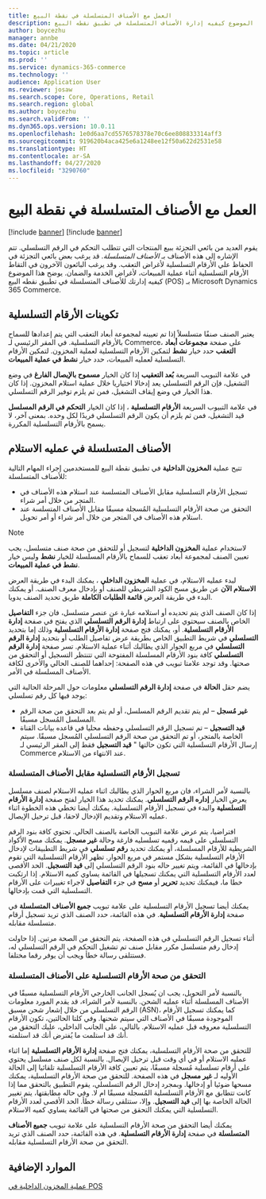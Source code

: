 ```yaml
---
title: العمل مع الأصناف المتسلسلة في نقطة البيع
description: يوضح هذا الموضوع كيفيه إدارة الأصناف المتسلسلة في تطبيق نقطه البيع (POS).
author: boycezhu
manager: annbe
ms.date: 04/21/2020
ms.topic: article
ms.prod: ''
ms.service: dynamics-365-commerce
ms.technology: ''
audience: Application User
ms.reviewer: josaw
ms.search.scope: Core, Operations, Retail
ms.search.region: global
ms.author: boycezhu
ms.search.validFrom: ''
ms.dyn365.ops.version: 10.0.11
ms.openlocfilehash: 1e0d6aa7cd5576578378e70c6ee808833314aff3
ms.sourcegitcommit: 919620b4aca425e6a1248ee12f50a622d2531e58
ms.translationtype: HT
ms.contentlocale: ar-SA
ms.lasthandoff: 04/27/2020
ms.locfileid: "3290760"
---
```

# <a name="work-with-serialized-items-in-the-pos"></a>العمل مع الأصناف المتسلسلة في نقطة البيع

[!include [banner](includes/banner.md)]
[!include [banner](includes/preview-banner.md)]

يقوم العديد من بائعي التجزئة ببيع المنتجات التي تتطلب التحكم في الرقم التسلسلي. تتم الإشاره إلى هذه الأصناف بـ *الأصناف المتسلسلة*. قد يرغب بعض بائعي التجزئة في الحفاظ علي الأرقام التسلسلية لأغراض التعقب. وقد يرغب البائعون الآخرون في التقاط الأرقام التسلسلية أثناء عملية المبيعات، لأغراض الخدمة والضمان. يوضح هذا الموضوع كيفيه إدارتك للأصناف المتسلسلة في تطبيق نقطه البيع (POS) بـ Microsoft Dynamics 365 Commerce.

## <a name="serial-number-configurations"></a>تكوينات الأرقام التسلسلية

يعتبر الصنف صنفًا متسلسلاً إذا تم تعيينه لمجموعة أبعاد التعقب التي يتم إعدادها للسماح بالأرقام التسلسلية. في المقر الرئيسي لـ Commerce، على صفحة **مجموعات أبعاد التعقب** حدد خيار **نشط** لتمكين الأرقام التسلسلية لعملية المخزون. لتمكين الأرقام التسلسلية لعمليه المبيعات، حدد خيار **نشط في عملية المبيعات**.

في علامة التبويب السريعة **بُعد التعقيب** إذا كان الخيار **‏‫مسموح بالإيصال الفارغ‬** في وضع التشغيل، فإن الرقم التسلسلي يعد إدخالا اختياريا خلال عملية استلام المخزون. إذا كان هذا الخيار في وضع إيقاف التشغيل، فمن ثم يلزم توفير الرقم التسلسلي.

في علامة التبيوب السريعة **الأرقام التسلسلية** ، إذا كان الخيار **‏‫التحكم في الرقم المسلسل‬** قيد التشغيل، فمن ثم يلزم أن يكون الرقم التسلسلي فريدًا لكل وحده. بمعنى آخر، لا يسمح بالأرقام التسلسلية المكررة.

## <a name="serialized-items-in-the-receiving-process"></a>الأصناف المتسلسلة في عمليه الاستلام

تتيح عملية **المخزون الداخلية** في تطبيق نقطة البيع للمستخدمين إجراء المهام التالية للأصناف المتسلسلة:

- تسجيل الأرقام التسلسلية مقابل الأصناف المتسلسة عند استلام هذه الأصناف في المتجر من خلال أمر شراء.
- التحقق من صحة الأرقام التسلسلية المُسجلة مسبقًا مقابل الأصناف المتسلسة عند استلام هذه الأصناف في المتجر من خلال أمر شراء أو أمر تحويل.

> [!NOTE]
> لاستخدام عملية **المخزون الداخلية** لتسجيل أو للتحقق من صحة صنف متسلسل، يجب تعيين الصنف لمجموعة أبعاد تعقب للسماح بالأرقام المسلسلة للخيار **نشط** وليس خيار **نشط في عملية المبيعات**.

لبدء عمليه الاستلام، في عملية **المخزون الداخلي** ، يمكنك البدء في طريقة العرض **الاستلام الآن** عن طريق مسح الكود الشريطي للصنف أو بإدخال معرف الصنف. أو يمكنك البدء في طريقة العرض **قائمة الطلبات الكاملة** طريق تحديد الصنف يدويا.

إذا كان الصنف الذي يتم تحديده أو استلامه عبارة عن عنصر متسلسل، فان جزء **التفاصيل** الخاص بالصنف سيحتوي على ارتباط **إدارة الرقم التسلسلي** الذي يفتح في صفحة **إدارة الأرقام التسلسلية**. أو، يمكنك فتح صفحة **إدارة الأرقام التسلسلية** وذلك إما بتحديد **التسلسلي** في شريط التطبيق الخاص بطريقة عرض تفاصيل الطلب أو بتحديد **إدارة الرقم التسلسلي** في مربع الحوار الذي يطالبك أثناء عملية الاستلام. تسر صفحة **إدارة الرقم التسلسلي** كافة بنود الأرقام المسلسلة المفتوحة التي تتنتظر التسجيل أو التحقق من صحتها. وقد توجد علامتا تبويب في هذه الصفحة: إحداهما للصنف الحالي والأخرى لكافة الأصناف المسلسلة في الأمر.

يضم حقل **الحالة** في صفحة **إدارة الرقم التسلسلي** معلومات حول المرحلة الحالية التي يوجد فيها كل رقم تسلسلي:

- **غير مُسجل** – لم يتم تقديم الرقم المسلسل، أو لم يتم بعد التحقق من صحة الرقم المسلسل المُسجل مسبقًا.
- **قيد التسجيل** – تم تسجيل الرقم التسلسلي وحفظه محليا في قاعده بيانات القناة الخاصة بالمتجر، أو تم التحقق من صحة الرقم التسلسلي المُسجل مسبقًا. سيتم إرسال الأرقام التسلسلية التي تكون حالتها " **قيد التسجيل** فقط إلى المقر الرئيسي لـ Commerce عند الانتهاء من الاستلام.

### <a name="register-serial-numbers-against-serialized-items"></a>تسجيل الأرقام التسلسلية مقابل الأصناف المتسلسلة

بالنسبة لأمر الشراء، فان مربع الحوار الذي يطالبك اثناء عمليه الاستلام لصنف مسلسل يعرض الخيار **إداره الرقم التسلسلي**. يمكنك تحديد هذا الخيار لفتح صفحة **إدارة الأرقام التسلسلية** والبدء في تسجيل الأرقام التسلسلية. يمكنك أيضا تخطي هذه الخطوة اثناء عمليه الاستلام وتقديم الإدخال لاحقا، قبل ترحيل الإيصال.

افتراضيا، يتم عرض علامة التبويب الخاصة بالصنف الحالي. تحتوي كافة بنود الرقم التسلسلي على قيمه رقميه تسلسليه فارغة وحالة **غير مسجل**. يمكنك مسح الأكواد الشريطية للأرقام المسلسلة، أو يمكنك تحديد **رقم تسلسلي** في شريط التطبيقات لإدخال الأرقام التسلسلية بشكل مستمر في مربع الحوار. تظهر الأرقام التسلسلية التي تقوم بإدخالها في القائمة، ويتم تغيير حاله بنود الرقم التسلسلي إلى **قيد التسجيل**. الحد الأقصى لعدد الأرقام التسلسلية التي يمكنك تسجيلها في القائمة يساوي كميه الاستلام. إذا ارتكبت خطا ما، فيمكنك تحديد **تحرير** أو **مسح** في جزء **التفاصيل** لاجراء تغييرات على الأرقام التسلسلية التي قمت بإدخالها.

يمكنك أيضا تسجيل الأرقام التسلسلية على علامة تبويب **جميع الأصناف المتسلسلة** في صفحة **إدارة الأرقام التسلسلية**. في هذه القائمة، حدد الصنف الذي تريد تسجيل أرقام متسلسلة مقابله.

أثناء تسجيل الرقم التسلسلي في هذه الصفحة، يتم التحقق من الصحة مرتين. إذا حاولت إدخال رقم متسلسل مكرر مقابل صنف تم تشغيل التحكم في الرقم التسلسلي له، فستتلقى رسالة خطأ ويجب أن يوفر رقما مختلفا.

### <a name="validate-serial-numbers-on-serialized-items"></a>التحقق من صحة الأرقام التسلسلية على الأصناف المتسلسلة

بالنسبة لأمر التحويل، يجب ان يُسجل الجانب الخارجي الأرقام التسلسلية مسبقًا في الأصناف المسلسلة أثناء عمليه الشحن. بالنسبة لأمر الشراء، قد يقدم المورد معلومات الرقم التسلسلي من خلال إشعار شحن مسبق (ASN)، كما يمكنك تسجيل الأرقام الموجودة مسبقًا في الأصناف التي سيتم شحنها. وفي كلتا الحالتين، تكون الأرقام التسلسلية معروفه قبل عمليه الاستلام. بالتالي، على الجانب الداخلي، عليك التحقق من أنك قد استلمت ما يُفترض أنك قد استلمته.

للتحقق من صحة الأرقام التسلسلية، يمكنك فتح صفحة **إدارة الأرقام التسلسلية** إما اثناء عمليه الاستلام أو في أي وقت قبل ترحيل الإيصال. بالنسبة لكل صنف مسلسل يحتوي على أرقام تسلسلية مُسجلة مسبقًا، يتم تعيين كافة الأرقام التسلسلية تلقائيا إلى الحالة الأوليه لـ **غير مسجل** في هذه الصفحة. للتحقق من صحة الأرقام التسلسلية، يمكنك مسحها ضوئيا أو إدخالها. وبمجرد إدخال الرقم التسلسلي، يقوم التطبيق بالتحقق مما إذا كانت تتطابق مع الأرقام التسلسلية المُسجلة مسبقًا ام لا. وفي حاله مطابقتها، يتم تغيير الحالة الخاصة بها إلى **قيد التسجيل**. وإلا، ستتلقى رسالة خطأ. الحد الأقصى لعدد الأرقام التسلسلية التي يمكنك التحقق من صحتها في القائمة يساوي كميه الاستلام.

يمكنك أيضا التحقق من صحة الأرقام التسلسلية على علامة تبويب **جميع الأصناف المتسلسلة** في صفحة **إدارة الأرقام التسلسلية**. في هذه القائمة، حدد الصنف الذي تريد التحقق من صحة الأرقام التسلسلية مقابله.

## <a name="additional-resources"></a>الموارد الإضافية

[عملية المخزون الداخلية في POS](https://docs.microsoft.com/dynamics365/commerce/pos-inbound-inventory-operation)
